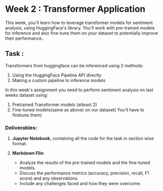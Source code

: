 # Week 2 : Transformer Application

This week, you'll learn how to leverage transformer models for sentiment analysis, using HuggingFace's library. You'll work with pre-trained models for inference and also fine-tune them on your dataset to potentially improve their performance.. </br>


## Task :

Transformers from huggingface can be inferenced using 2 methods:

1. Using the HuggingFace Pipeline API directly 
2. Making a custom pipeline to inference models 

In this week's assignment you need to perform sentiment analysis on last weeks dataset using:
1. Pretrained Transformer models (atleast 2)
2. Fine-tuned models(same as above) on our dataset( You'll have to finetune them)

### Deliverables:
1. **Jupyter Notebook**, containing all the code for the task in section wise format.
2. **Markdown File:**

    - Analyze the results of the pre-trained models and the fine-tuned models.
    - Discuss the performance metrics (accuracy, precision, recall, F1 score) and any observations.
    - Include any challenges faced and how they were overcome. 